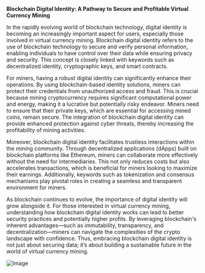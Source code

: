 **Blockchain Digital Identity: A Pathway to Secure and Profitable Virtual Currency Mining**

In the rapidly evolving world of blockchain technology, digital identity is becoming an increasingly important aspect for users, especially those involved in virtual currency mining. Blockchain digital identity refers to the use of blockchain technology to secure and verify personal information, enabling individuals to have control over their data while ensuring privacy and security. This concept is closely linked with keywords such as decentralized identity, cryptographic keys, and smart contracts.

For miners, having a robust digital identity can significantly enhance their operations. By using blockchain-based identity solutions, miners can protect their credentials from unauthorized access and fraud. This is crucial because mining cryptocurrency requires significant computational power and energy, making it a lucrative but potentially risky endeavor. Miners need to ensure that their private keys, which are essential for accessing mined coins, remain secure. The integration of blockchain digital identity can provide enhanced protection against cyber threats, thereby increasing the profitability of mining activities.

Moreover, blockchain digital identity facilitates trustless interactions within the mining community. Through decentralized applications (dApps) built on blockchain platforms like Ethereum, miners can collaborate more effectively without the need for intermediaries. This not only reduces costs but also accelerates transactions, which is beneficial for miners looking to maximize their earnings. Additionally, keywords such as tokenization and consensus mechanisms play pivotal roles in creating a seamless and transparent environment for miners.

As blockchain continues to evolve, the importance of digital identity will grow alongside it. For those interested in virtual currency mining, understanding how blockchain digital identity works can lead to better security practices and potentially higher profits. By leveraging blockchain's inherent advantages—such as immutability, transparency, and decentralization—miners can navigate the complexities of the crypto landscape with confidence. Thus, embracing blockchain digital identity is not just about securing data; it’s about building a sustainable future in the world of virtual currency mining.

![Image](https://github.com/user-attachments/assets/31692037-0104-4703-abd1-696b6a7dd41b)